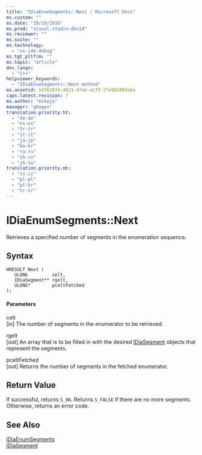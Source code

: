 ```yaml
---
title: "IDiaEnumSegments::Next | Microsoft Docs"
ms.custom: ""
ms.date: "10/19/2016"
ms.prod: "visual-studio-dev14"
ms.reviewer: ""
ms.suite: ""
ms.technology: 
  - "vs-ide-debug"
ms.tgt_pltfrm: ""
ms.topic: "article"
dev_langs: 
  - "C++"
helpviewer_keywords: 
  - "IDiaEnumSegments::Next method"
ms.assetid: 53f61874-d821-47ab-a1f5-27e982804a6a
caps.latest.revision: 7
ms.author: "mikejo"
manager: "ghogen"
translation.priority.ht: 
  - "de-de"
  - "es-es"
  - "fr-fr"
  - "it-it"
  - "ja-jp"
  - "ko-kr"
  - "ru-ru"
  - "zh-cn"
  - "zh-tw"
translation.priority.mt: 
  - "cs-cz"
  - "pl-pl"
  - "pt-br"
  - "tr-tr"
---
```

# IDiaEnumSegments::Next
Retrieves a specified number of segments in the enumeration sequence.  
  
## Syntax  
  
```cpp#  
HRESULT Next (   
   ULONG         celt,   
   IDiaSegment** rgelt,  
   ULONG*        pceltFetched  
);  
```  
  
#### Parameters  
 celt  
 [in] The number of segments in the enumerator to be retrieved.  
  
 rgelt  
 [out] An array that is to be filled in with the desired [IDiaSegment](../debug-interface-access/idiasegment.md) objects that represent the segments.  
  
 pceltFetched  
 [out] Returns the number of segments in the fetched enumerator.  
  
## Return Value  
 If successful, returns `S_OK`. Returns `S_FALSE` if there are no more segments. Otherwise, returns an error code.  
  
## See Also  
 [IDiaEnumSegments](../debug-interface-access/idiaenumsegments.md)   
 [IDiaSegment](../debug-interface-access/idiasegment.md)
